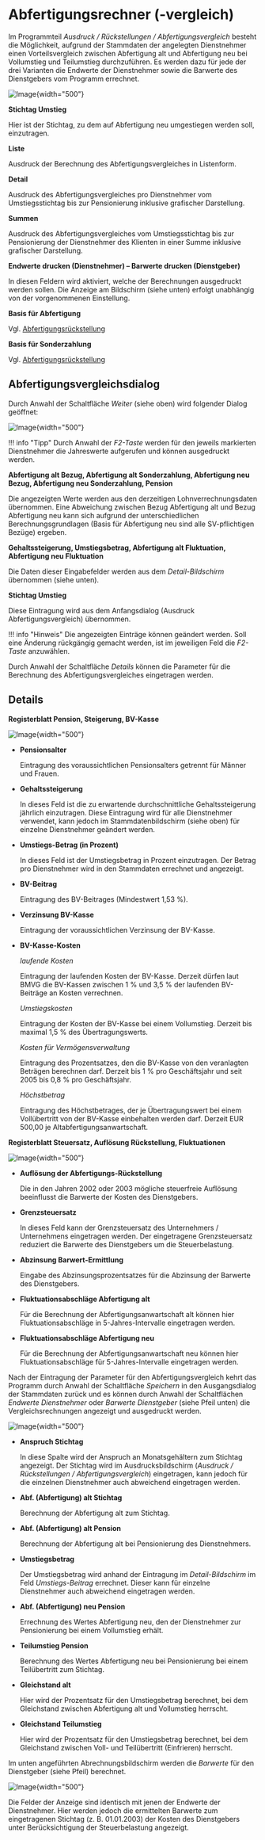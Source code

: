 # Abfertigungsrechner (-vergleich)

Im Programmteil *Ausdruck / Rückstellungen / Abfertigungsvergleich* besteht die Möglichkeit, aufgrund der Stammdaten der angelegten Dienstnehmer einen Vorteilsvergleich zwischen Abfertigung alt und Abfertigung neu bei Vollumstieg und Teilumstieg durchzuführen. Es werden dazu für jede der drei Varianten die Endwerte der Dienstnehmer sowie die Barwerte des Dienstgebers vom Programm errechnet.

![Image](<img/image306.png>){width="500"}

**Stichtag Umstieg**

Hier ist der Stichtag, zu dem auf Abfertigung neu umgestiegen werden soll, einzutragen.

**Liste**

Ausdruck der Berechnung des Abfertigungsvergleiches in Listenform.

**Detail**

Ausdruck des Abfertigungsvergleiches pro Dienstnehmer vom Umstiegsstichtag bis zur Pensionierung inklusive grafischer Darstellung.

**Summen**

Ausdruck des Abfertigungsvergleiches vom Umstiegsstichtag bis zur Pensionierung der Dienstnehmer des Klienten in einer Summe inklusive grafischer Darstellung.

**Endwerte drucken (Dienstnehmer) – Barwerte drucken (Dienstgeber)**

In diesen Feldern wird aktiviert, welche der Berechnungen ausgedruckt werden sollen. Die Anzeige am Bildschirm (siehe unten) erfolgt unabhängig von der vorgenommenen Einstellung.

**Basis für Abfertigung**

Vgl. [Abfertigungsrückstellung](../Rückstellungen/Abfertigungsrückstellung.md)

**Basis für Sonderzahlung**

Vgl. [Abfertigungsrückstellung](../Rückstellungen/Abfertigungsrückstellung.md)

## Abfertigungsvergleichsdialog

Durch Anwahl der Schaltfläche *Weiter* (siehe oben) wird folgender Dialog geöffnet:

![Image](<img/image307.png>){width="500"}

!!! info "Tipp"
    Durch Anwahl der *F2-Taste* werden für den jeweils markierten Dienstnehmer die Jahreswerte aufgerufen und können ausgedruckt werden.

**Abfertigung alt Bezug, Abfertigung alt Sonderzahlung, Abfertigung neu Bezug, Abfertigung neu Sonderzahlung, Pension**

Die angezeigten Werte werden aus den derzeitigen Lohnverrechnungsdaten übernommen. Eine Abweichung zwischen Bezug Abfertigung alt und Bezug Abfertigung neu kann sich aufgrund der unterschiedlichen Berechnungsgrundlagen (Basis für Abfertigung neu sind alle SV-pflichtigen Bezüge) ergeben.

**Gehaltssteigerung, Umstiegsbetrag, Abfertigung alt Fluktuation, Abfertigung neu Fluktuation**

Die Daten dieser Eingabefelder werden aus dem *Detail-Bildschirm* übernommen (siehe unten).

**Stichtag Umstieg**

Diese Eintragung wird aus dem Anfangsdialog (Ausdruck Abfertigungsvergleich) übernommen.

!!! info "Hinweis"
    Die angezeigten Einträge können geändert werden. Soll eine Änderung rückgängig gemacht werden, ist im jeweiligen Feld die *F2-Taste* anzuwählen.

Durch Anwahl der Schaltfläche *Details* können die Parameter für die Berechnung des Abfertigungsvergleiches eingetragen werden.

## Details

**Registerblatt Pension, Steigerung, BV-Kasse**

![Image](<img/image308.png>){width="500"}

- **Pensionsalter**

    Eintragung des voraussichtlichen Pensionsalters getrennt für Männer und Frauen.

- **Gehaltssteigerung**

    In dieses Feld ist die zu erwartende durchschnittliche Gehaltssteigerung jährlich einzutragen. Diese Eintragung wird für alle Dienstnehmer verwendet, kann jedoch im Stammdatenbildschirm (siehe oben) für einzelne Dienstnehmer geändert werden.

- **Umstiegs-Betrag (in Prozent)**

    In dieses Feld ist der Umstiegsbetrag in Prozent einzutragen. Der Betrag pro Dienstnehmer wird in den Stammdaten errechnet und angezeigt.

- **BV-Beitrag**

    Eintragung des BV-Beitrages (Mindestwert 1,53 %).

- **Verzinsung BV-Kasse**

    Eintragung der voraussichtlichen Verzinsung der BV-Kasse.

- **BV-Kasse-Kosten**

    *laufende Kosten*

    Eintragung der laufenden Kosten der BV-Kasse. Derzeit dürfen laut BMVG die BV-Kassen zwischen 1 % und 3,5 % der laufenden BV-Beiträge an Kosten verrechnen.

    *Umstiegskosten*

    Eintragung der Kosten der BV-Kasse bei einem Vollumstieg. Derzeit bis maximal 1,5 % des Übertragungswerts.

    *Kosten für Vermögensverwaltung*

    Eintragung des Prozentsatzes, den die BV-Kasse von den veranlagten Beträgen berechnen darf. Derzeit bis 1 % pro Geschäftsjahr und seit 2005 bis 0,8 % pro Geschäftsjahr.

    *Höchstbetrag*

    Eintragung des Höchstbetrages, der je Übertragungswert bei einem Vollübertritt von der BV-Kasse einbehalten werden darf. Derzeit EUR 500,00 je Altabfertigungsanwartschaft.

**Registerblatt Steuersatz, Auflösung Rückstellung, Fluktuationen**

![Image](<img/image309.png>){width="500"}

- **Auflösung der Abfertigungs-Rückstellung**

    Die in den Jahren 2002 oder 2003 mögliche steuerfreie Auflösung beeinflusst die Barwerte der Kosten des Dienstgebers.

- **Grenzsteuersatz**

    In dieses Feld kann der Grenzsteuersatz des Unternehmers / Unternehmens eingetragen werden. Der eingetragene Grenzsteuersatz reduziert die Barwerte des Dienstgebers um die Steuerbelastung.

- **Abzinsung Barwert-Ermittlung**

    Eingabe des Abzinsungsprozentsatzes für die Abzinsung der Barwerte des Dienstgebers.

- **Fluktuationsabschläge Abfertigung alt**

    Für die Berechnung der Abfertigungsanwartschaft alt können hier Fluktuationsabschläge in 5-Jahres-Intervalle eingetragen werden.

- **Fluktuationsabschläge Abfertigung neu**

    Für die Berechnung der Abfertigungsanwartschaft neu können hier Fluktuationsabschläge für 5-Jahres-Intervalle eingetragen werden.

Nach der Eintragung der Parameter für den Abfertigungsvergleich kehrt das Programm durch Anwahl der Schaltfläche *Speichern* in den Ausgangsdialog der Stammdaten zurück und es können durch Anwahl der Schaltflächen *Endwerte Dienstnehmer* oder *Barwerte Dienstgeber* (siehe Pfeil unten) die Vergleichsrechnungen angezeigt und ausgedruckt werden.

![Image](<img/image310.png>){width="500"}

- **Anspruch Stichtag**

    In diese Spalte wird der Anspruch an Monatsgehältern zum Stichtag angezeigt. Der Stichtag wird im Ausdrucksbildschirm (*Ausdruck / Rückstellungen / Abfertigungsvergleich*) eingetragen, kann jedoch für die einzelnen Dienstnehmer auch abweichend eingetragen werden.

- **Abf. (Abfertigung) alt Stichtag**

    Berechnung der Abfertigung alt zum Stichtag.

- **Abf. (Abfertigung) alt Pension**

    Berechnung der Abfertigung alt bei Pensionierung des Dienstnehmers.

- **Umstiegsbetrag**

    Der Umstiegsbetrag wird anhand der Eintragung im *Detail-Bildschirm* im Feld *Umstiegs-Beitrag* errechnet. Dieser kann für einzelne Dienstnehmer auch abweichend eingetragen werden.

- **Abf. (Abfertigung) neu Pension**

    Errechnung des Wertes Abfertigung neu, den der Dienstnehmer zur Pensionierung bei einem Vollumstieg erhält.

- **Teilumstieg Pension**

    Berechnung des Wertes Abfertigung neu bei Pensionierung bei einem Teilübertritt zum Stichtag.

- **Gleichstand alt**

    Hier wird der Prozentsatz für den Umstiegsbetrag berechnet, bei dem Gleichstand zwischen Abfertigung alt und Vollumstieg herrscht.

- **Gleichstand Teilumstieg**

    Hier wird der Prozentsatz für den Umstiegsbetrag berechnet, bei dem Gleichstand zwischen Voll- und Teilübertritt (Einfrieren) herrscht.

Im unten angeführten Abrechnungsbildschirm werden die *Barwerte* für den Dienstgeber (siehe Pfeil) berechnet.

![Image](<img/image311.png>){width="500"}

Die Felder der Anzeige sind identisch mit jenen der Endwerte der Dienstnehmer. Hier werden jedoch die ermittelten Barwerte zum eingetragenen Stichtag (z. B. 01.01.2003) der Kosten des Dienstgebers unter Berücksichtigung der Steuerbelastung angezeigt.